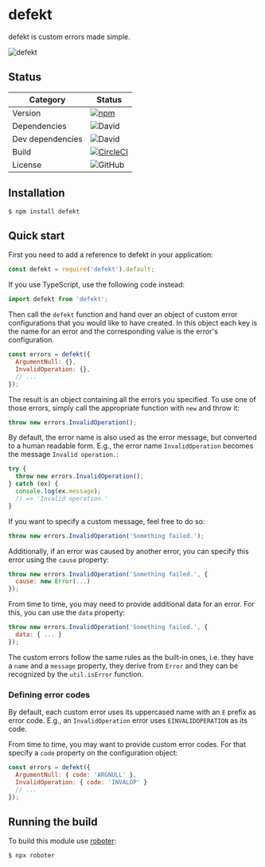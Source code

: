 # defekt

defekt is custom errors made simple.

![defekt](https://github.com/thenativeweb/defekt/raw/master/images/logo.jpg "defekt")

## Status

| Category         | Status                                                                                                                                   |
| ---------------- | ---------------------------------------------------------------------------------------------------------------------------------------- |
| Version          | [![npm](https://img.shields.io/npm/v/defekt)](https://www.npmjs.com/package/defekt)                                                      |
| Dependencies     | ![David](https://img.shields.io/david/thenativeweb/defekt)                                                                               |
| Dev dependencies | ![David](https://img.shields.io/david/dev/thenativeweb/defekt)                                                                           |
| Build            | [![CircleCI](https://img.shields.io/circleci/build/github/thenativeweb/defekt)](https://circleci.com/gh/thenativeweb/defekt/tree/master) |
| License          | ![GitHub](https://img.shields.io/github/license/thenativeweb/defekt)                                                                     |

## Installation

```shell
$ npm install defekt
```

## Quick start

First you need to add a reference to defekt in your application:

```javascript
const defekt = require('defekt').default;
```

If you use TypeScript, use the following code instead:

```typescript
import defekt from 'defekt';
```

Then call the `defekt` function and hand over an object of custom error configurations that you would like to have created. In this object each key is the name for an error and the corresponding value is the error's configuration.

```javascript
const errors = defekt({
  ArgumentNull: {},
  InvalidOperation: {},
  // ...
});
```

The result is an object containing all the errors you specified. To use one of those errors, simply call the appropriate function with `new` and throw it:

```javascript
throw new errors.InvalidOperation();
```

By default, the error name is also used as the error message, but converted to a human readable form. E.g., the error name `InvalidOperation` becomes the message `Invalid operation.`:

```javascript
try {
  throw new errors.InvalidOperation();
} catch (ex) {
  console.log(ex.message);
  // => 'Invalid operation.'
}
```

If you want to specify a custom message, feel free to do so:

```javascript
throw new errors.InvalidOperation('Something failed.');
```

Additionally, if an error was caused by another error, you can specify this error using the `cause` property:

```javascript
throw new errors.InvalidOperation('Something failed.', {
  cause: new Error(...)
});
```

From time to time, you may need to provide additional data for an error. For this, you can use the `data` property:

```javascript
throw new errors.InvalidOperation('Something failed.', {
  data: { ... }
});
```

The custom errors follow the same rules as the built-in ones, i.e. they have a `name` and a `message` property, they derive from `Error` and they can be recognized by the `util.isError` function.

### Defining error codes

By default, each custom error uses its uppercased name with an `E` prefix as error code. E.g., an `InvalidOperation` error uses `EINVALIDOPERATION` as its code.

From time to time, you may want to provide custom error codes. For that specify a `code` property on the configuration object:

```javascript
const errors = defekt({
  ArgumentNull: { code: 'ARGNULL' },
  InvalidOperation: { code: 'INVALOP' }
  // ...
});
```

## Running the build

To build this module use [roboter](https://www.npmjs.com/package/roboter):

```shell
$ npx roboter
```
